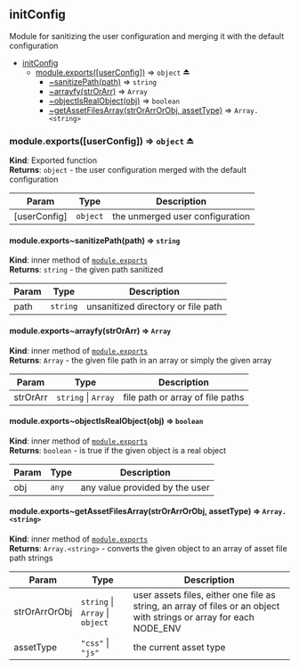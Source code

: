<a name="module_initConfig"></a>

## initConfig
Module for sanitizing the user configuration and merging it with the default configuration


* [initConfig](#module_initConfig)
    * [module.exports([userConfig])](#exp_module_initConfig--module.exports) ⇒ <code>object</code> ⏏
        * [~sanitizePath(path)](#module_initConfig--module.exports..sanitizePath) ⇒ <code>string</code>
        * [~arrayfy(strOrArr)](#module_initConfig--module.exports..arrayfy) ⇒ <code>Array</code>
        * [~objectIsRealObject(obj)](#module_initConfig--module.exports..objectIsRealObject) ⇒ <code>boolean</code>
        * [~getAssetFilesArray(strOrArrOrObj, assetType)](#module_initConfig--module.exports..getAssetFilesArray) ⇒ <code>Array.&lt;string&gt;</code>

<a name="exp_module_initConfig--module.exports"></a>

### module.exports([userConfig]) ⇒ <code>object</code> ⏏
**Kind**: Exported function  
**Returns**: <code>object</code> - the user configuration merged with the default configuration  

| Param | Type | Description |
| --- | --- | --- |
| [userConfig] | <code>object</code> | the unmerged user configuration |

<a name="module_initConfig--module.exports..sanitizePath"></a>

#### module.exports~sanitizePath(path) ⇒ <code>string</code>
**Kind**: inner method of [<code>module.exports</code>](#exp_module_initConfig--module.exports)  
**Returns**: <code>string</code> - the given path sanitized  

| Param | Type | Description |
| --- | --- | --- |
| path | <code>string</code> | unsanitized directory or file path |

<a name="module_initConfig--module.exports..arrayfy"></a>

#### module.exports~arrayfy(strOrArr) ⇒ <code>Array</code>
**Kind**: inner method of [<code>module.exports</code>](#exp_module_initConfig--module.exports)  
**Returns**: <code>Array</code> - the given file path in an array or simply the given array  

| Param | Type | Description |
| --- | --- | --- |
| strOrArr | <code>string</code> \| <code>Array</code> | file path or array of file paths |

<a name="module_initConfig--module.exports..objectIsRealObject"></a>

#### module.exports~objectIsRealObject(obj) ⇒ <code>boolean</code>
**Kind**: inner method of [<code>module.exports</code>](#exp_module_initConfig--module.exports)  
**Returns**: <code>boolean</code> - is true if the given object is a real object  

| Param | Type | Description |
| --- | --- | --- |
| obj | <code>any</code> | any value provided by the user |

<a name="module_initConfig--module.exports..getAssetFilesArray"></a>

#### module.exports~getAssetFilesArray(strOrArrOrObj, assetType) ⇒ <code>Array.&lt;string&gt;</code>
**Kind**: inner method of [<code>module.exports</code>](#exp_module_initConfig--module.exports)  
**Returns**: <code>Array.&lt;string&gt;</code> - converts the given object to an array of asset file path strings  

| Param | Type | Description |
| --- | --- | --- |
| strOrArrOrObj | <code>string</code> \| <code>Array</code> \| <code>object</code> | user assets files, either one file as string, an array of files or an object with strings or array for each NODE_ENV |
| assetType | <code>&quot;css&quot;</code> \| <code>&quot;js&quot;</code> | the current asset type |

